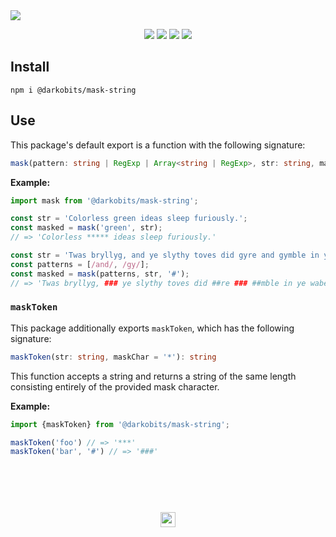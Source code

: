 <a href="#top" id="top">
  <img src="https://user-images.githubusercontent.com/441546/61192483-779c0000-a669-11e9-8b41-928707358f37.png" style="max-width: 100%;">
</a>
<p align="center">
  <a href="https://www.npmjs.com/package/@darkobits/mask-string"><img src="https://img.shields.io/npm/v/@darkobits/mask-string.svg?style=flat-square"></a>
  <a href="https://github.com/darkobits/mask-string/actions"><img src="https://img.shields.io/endpoint?url=https://aws.frontlawn.net/ga-shields/darkobits/mask-string&style=flat-square"></a>
  <a href="https://www.codacy.com/app/darkobits/mask-string"><img src="https://img.shields.io/codacy/coverage/62b8c910263441e09aaed24186855891.svg?style=flat-square"></a>
  <a href="https://conventionalcommits.org"><img src="https://img.shields.io/badge/conventional%20commits-1.0.0-FB5E85.svg?style=flat-square"></a>
</p>

## Install

```
npm i @darkobits/mask-string
```

## Use

This package's default export is a function with the following signature:

```ts
mask(pattern: string | RegExp | Array<string | RegExp>, str: string, maskChar = '*'): string
```

**Example:**

```ts
import mask from '@darkobits/mask-string';

const str = 'Colorless green ideas sleep furiously.';
const masked = mask('green', str);
// => 'Colorless ***** ideas sleep furiously.'

const str = 'Twas bryllyg, and ye slythy toves did gyre and gymble in ye wabe.';
const patterns = [/and/, /gy/];
const masked = mask(patterns, str, '#');
// => 'Twas bryllyg, ### ye slythy toves did ##re ### ##mble in ye wabe.'
```

### `maskToken`

This package additionally exports `maskToken`, which has the following signature:

```ts
maskToken(str: string, maskChar = '*'): string
```

This function accepts a string and returns a string of the same length consisting entirely of the provided mask character.

**Example:**

```ts
import {maskToken} from '@darkobits/mask-string';

maskToken('foo') // => '***'
maskToken('bar', '#') // => '###'
```

## &nbsp;
<p align="center">
  <br>
  <img width="24" height="24" src="https://cloud.githubusercontent.com/assets/441546/25318539/db2f4cf2-2845-11e7-8e10-ef97d91cd538.png">
</p>
